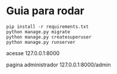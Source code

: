 # Guia para rodar

```
pip install -r requirements.txt
python manage.py migrate
python manage.py createsuperuser
python manage.py runserver
````

acesse 127.0.0.1:8000

pagina administrador 127.0.0.1:8000/admin
